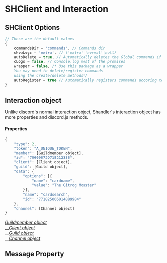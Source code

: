 # SHClient and Interaction

## SHClient Options

```javascript
// These are the default values
{
    commandsDir = 'commands', // Commands dir
    showLogs = 'extra', // ('extra'|'normal'|null)
    autoDelete = true, // Automatically deletes the Global commands if command files are not found
    cLogs = false, // Console.log most of the promises 
    wrapper = false, /* Use this package as a wrapper 
    You may need to delete/register commands 
    using the create/delete methods*/
    autoRegister = true // Automatically registers commands accoring to the command files
}
```

## Interaction object

Unlike discord's normal interaction object, Shandler's interaction object has more properties and discord.js methods.

#### Properties

```javascript
{
    "type": 2,
    "token": "A_UNIQUE_TOKEN",
    "member": [Guildmember object],
    "id": "786008729715212338",
    "client": [Client object],
    "guild": [Guild object],
    "data": {
        "options": [{
            "name": "cardname",
            "value": "The Gitrog Monster"
        }],
        "name": "cardsearch",
        "id": "771825006014889984"
    },
    "channel": [Channel object]
}
```

[_Guildmember object_](https://discord.js.org/#/docs/main/stable/class/GuildMember)  
__[_Client object_](https://discord.js.org/#/docs/main/stable/class/Client)  
__[_Guild object_](https://discord.js.org/#/docs/main/stable/class/Guild)  
__[_Channel object_](https://discord.js.org/#/docs/main/stable/class/Channel)

## Message Property



  


#### 

